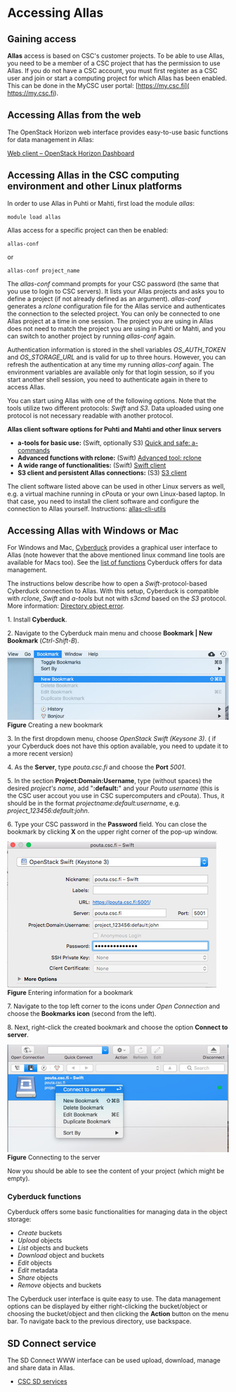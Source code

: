 # Accessing Allas

## Gaining access

**Allas** access is based on CSC's customer projects. To be able to use Allas, you need to be a member of 
a CSC project that has the permission to use Allas. If you do not have a CSC account, you must first register as a CSC user
and join or start a computing project for which Allas has been enabled. This can be done in the
MyCSC user portal: [https://my.csc.fi]( https://my.csc.fi).

## Accessing Allas from the web

The OpenStack Horizon web interface provides easy-to-use basic functions for data management in Allas:

[Web client – OpenStack Horizon Dashboard](./using_allas/web_client.md)

## Accessing Allas in the CSC computing environment and other Linux platforms

In order to use Allas in Puhti or Mahti, first load the module _allas_:
```text
module load allas
```
Allas access for a specific project can then be enabled:
```text
allas-conf
```
or 
```text
allas-conf project_name
```
The _allas-conf_ command prompts for your CSC password (the same that you use to login to CSC servers). It lists your Allas projects and asks you to define a project (if not already defined as an argument). _allas-conf_ generates a _rclone_ configuration file for the Allas service and authenticates the connection to the selected project. You can only be connected to one Allas project at a time in one session. The project you are using in Allas does not need to match the project you are using in Puhti or Mahti, and you can switch to another project by running _allas-conf_ again.

Authentication information is stored in the shell variables *OS_AUTH_TOKEN* and *OS_STORAGE_URL* and is valid for up to three hours. However, you can refresh the authentication at any time my running _allas-conf_ again. The environment variables are available only for that login session, so if you start another shell  session, you need to authenticate again in there to access Allas.

You can start using Allas with one of the following options. Note that the tools utilize two different protocols: _Swift_ and _S3_. Data uploaded using one protocol is not necessary readable with another protocol. 

**Allas client software options for Puhti and Mahti and other linux servers**

* **a-tools for basic use:** (Swift, optionally S3) [Quick and safe: a-commands](./using_allas/a_commands.md)
* **Advanced functions with rclone:** (Swift) [Advanced tool: rclone](./using_allas/rclone.md)
* **A wide range of functionalities:** (Swift) [Swift client](./using_allas/swift_client.md)
* **S3 client and persistent Allas connections:** (S3) [S3 client](./using_allas/s3_client.md#configuring-s3-connection-in-supercomputers)

The client software listed above can be used in other Linux servers as well, e.g. a virtual machine running in cPouta or your own Linux-based laptop. In that case, you need to install the client software and configure the connection to Allas yourself. Instructions: [allas-cli-utils](https://github.com/CSCfi/allas-cli-utils)

## Accessing Allas with Windows or Mac

For Windows and Mac, [Cyberduck](https://cyberduck.io/) provides a graphical user interface to Allas (note however that the above mentioned linux command line tools are available for Macs too). See the [list of functions](#cyberduck-functions) Cyberduck offers for data management.

The instructions below describe how to open a _Swift_-protocol-based Cyberduck connection to Allas. With this setup, Cyberduck is compatible with _rclone_, _Swift_ and _a-tools_ but not with _s3cmd_ based on the _S3_ protocol. More information: [Directory object error](using_allas/directory_object_error.md).


1\. Install **Cyberduck**.

2\. Navigate to the Cyberduck main menu and choose **Bookmark | New Bookmark** (_Ctrl-Shift-B_).

!["New bookmark"](img/cyberduck_bookmark.jpg)
**Figure** Creating a new bookmark

3\. In the first dropdown menu, choose _OpenStack Swift (Keysone 3)_.
    ( if your Cyberduck does not have this option available, you need to update it to a more recent version)

4\. As the **Server**, type _pouta.csc.fi_ and choose the **Port** _5001_. 

5\. In the section **Project:Domain:Username**, type (without spaces) the desired _project's name_, add "**:default:**" and your _Pouta username_ (this is the CSC user accout you use in CSC supercomputers and cPouta). Thus, it should be in the format _projectname:default:username_, e.g. *project_123456:default:john*.

6\. Type your CSC password in the **Password** field. You can close the bookmark by clicking **X** on the upper right corner of the pop-up window.

!["Entering information for a bookmark"](img/cyberduck_bookmark_info.jpg)
**Figure** Entering information for a bookmark

7\. Navigate to the top left corner to the icons under _Open Connection_ and choose the **Bookmarks icon** (second from the left).
 
8\. Next, right-click the created bookmark and choose the option **Connect to server**.

!["Connecting to the server"](img/cyberduck_connect.jpg)
**Figure** Connecting to the server

Now you should be able to see the content of your project (which might be empty).

### Cyberduck functions

Cyberduck offers some basic functionalities for managing data in the object storage:

 * _Create_ buckets
 * _Upload_ objects
 * _List_ objects and buckets
 * _Download_ object and buckets
 * _Edit_ objects
 * _Edit_ metadata
 * _Share_ objects
 * _Remove_ objects and buckets

The Cyberduck user interface is quite easy to use. The data management options can be displayed by either right-clicking the bucket/object or choosing the bucket/object and then clicking the **Action** button on the menu bar. To navigate back to the previous directory, use backspace.


## SD Connect service

The SD Connect WWW interface can be used upload, download, manage and share data in Allas.
  * [CSC SD services](../sensitive-data/sensitive-data-services-overview.md)
